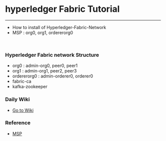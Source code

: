 # hyperledger Fabric Tutorial
-----------------------------------------------
- How to install of Hyperledger-Fabric-Network 
- MSP : org0, org1, ordererorg0
<br>

### Hyperledger Fabric network Structure
- org0 : admin-org0, peer0, peer1
- org1 : admin-org1, peer2, peer3
- ordererorg0 : admin-orderer0, orderer0
- fabric-ca
- kafka-zookeeper

### Daily Wiki
- [Go to Wiki](https://github.com/hyperledgerPrj/hyperledgerFabricTutorial/wiki/How-to-install-Hyperledger-Fabric-Network)

### Reference
- [MSP](https://hyperledger-fabric.readthedocs.io/en/release-1.4/msp.html)




